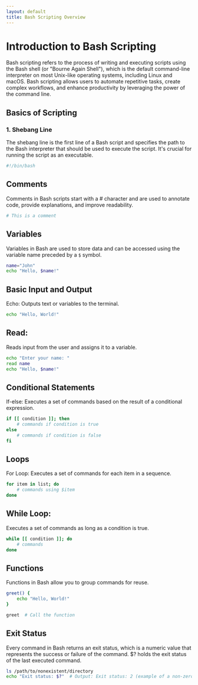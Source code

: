 ```yaml
---
layout: default
title: Bash Scripting Overview
---
```


# Introduction to Bash Scripting

Bash scripting refers to the process of writing and executing scripts using the Bash shell (or "Bourne Again Shell"), which is the default command-line interpreter on most Unix-like operating systems, including Linux and macOS. Bash scripting allows users to automate repetitive tasks, create complex workflows, and enhance productivity by leveraging the power of the command line.

## Basics of Scripting

### 1. Shebang Line

The shebang line is the first line of a Bash script and specifies the path to the Bash interpreter that should be used to execute the script. It's crucial for running the script as an executable.

```bash
#!/bin/bash
```
## Comments
Comments in Bash scripts start with a # character and are used to annotate code, provide explanations, and improve readability.
```bash
# This is a comment
```
## Variables
Variables in Bash are used to store data and can be accessed using the variable name preceded by a `$` symbol.
```bash
name="John"
echo "Hello, $name!"
```
## Basic Input and Output
Echo: Outputs text or variables to the terminal.
```bash
echo "Hello, World!"
```
## Read: 
Reads input from the user and assigns it to a variable.
```bash
echo "Enter your name: "
read name
echo "Hello, $name!"
```
## Conditional Statements
If-else: Executes a set of commands based on the result of a conditional expression.
```bash
if [[ condition ]]; then
    # commands if condition is true
else
    # commands if condition is false
fi
```
## Loops
For Loop: Executes a set of commands for each item in a sequence.
```bash
for item in list; do
    # commands using $item
done
```
## While Loop: 
Executes a set of commands as long as a condition is true.
```bash
while [[ condition ]]; do
    # commands
done
```
## Functions
Functions in Bash allow you to group commands for reuse.
```bash
greet() {
    echo "Hello, World!"
}

greet  # Call the function
```

## Exit Status
Every command in Bash returns an exit status, which is a numeric value that represents the success or failure of the command. $? holds the exit status of the last executed command.
```bash
ls /path/to/nonexistent/directory
echo "Exit status: $?"  # Output: Exit status: 2 (example of a non-zero exit status)
```



